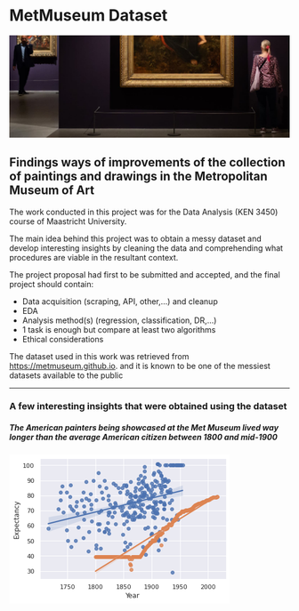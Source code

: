 # MetMuseum Dataset 

![Screenshot](14delacroix1-sub-superJumbo_edited.png)

## Findings ways of improvements of the collection of paintings and drawings in the Metropolitan Museum of Art 

The work conducted in this project was for the Data Analysis (KEN 3450) course of Maastricht University.

The main idea behind this project was to obtain a messy dataset and develop interesting insights by cleaning the data and comprehending what procedures are viable in the resultant context.

The project proposal had first to be submitted and accepted, and the final project should contain:
- Data acquisition (scraping, API, other,...) and cleanup
- EDA
- Analysis method(s) (regression, classification, DR,...)
- 1 task is enough but compare at least two algorithms 
- Ethical considerations


The dataset used in this work was retrieved from https://metmuseum.github.io. and it is known to be one of the messiest datasets available to the public

---

### A few interesting insights that were obtained using the dataset

##### The American painters being showcased at the Met Museum lived way longer than the average American citizen between 1800 and mid-1900
![Screenshot](life_expectancy.png)
